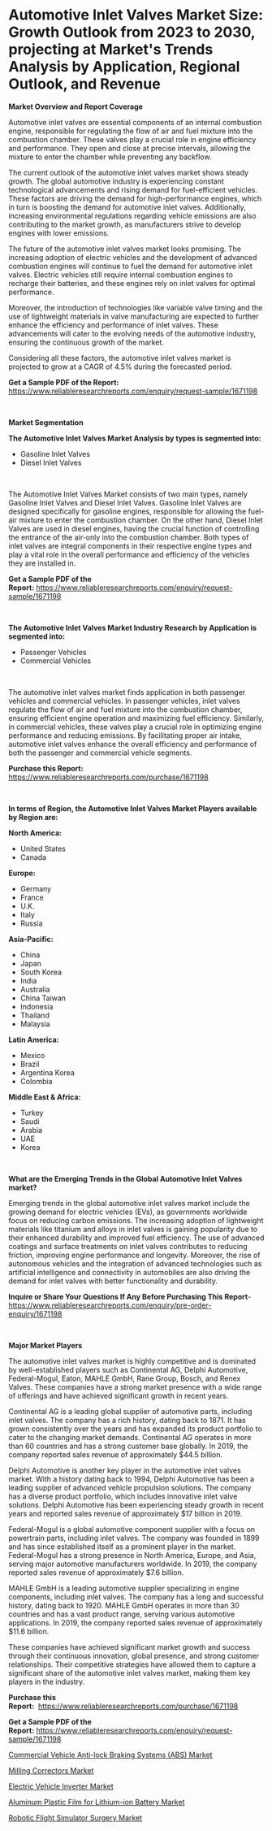 <p><h1>Automotive Inlet Valves Market Size: Growth Outlook from 2023 to 2030, projecting at Market's Trends Analysis by Application, Regional Outlook, and Revenue</h1></p><p><strong>Market Overview and Report Coverage</strong></p>
<p><p>Automotive inlet valves are essential components of an internal combustion engine, responsible for regulating the flow of air and fuel mixture into the combustion chamber. These valves play a crucial role in engine efficiency and performance. They open and close at precise intervals, allowing the mixture to enter the chamber while preventing any backflow.</p><p>The current outlook of the automotive inlet valves market shows steady growth. The global automotive industry is experiencing constant technological advancements and rising demand for fuel-efficient vehicles. These factors are driving the demand for high-performance engines, which in turn is boosting the demand for automotive inlet valves. Additionally, increasing environmental regulations regarding vehicle emissions are also contributing to the market growth, as manufacturers strive to develop engines with lower emissions.</p><p>The future of the automotive inlet valves market looks promising. The increasing adoption of electric vehicles and the development of advanced combustion engines will continue to fuel the demand for automotive inlet valves. Electric vehicles still require internal combustion engines to recharge their batteries, and these engines rely on inlet valves for optimal performance.</p><p>Moreover, the introduction of technologies like variable valve timing and the use of lightweight materials in valve manufacturing are expected to further enhance the efficiency and performance of inlet valves. These advancements will cater to the evolving needs of the automotive industry, ensuring the continuous growth of the market.</p><p>Considering all these factors, the automotive inlet valves market is projected to grow at a CAGR of 4.5% during the forecasted period.</p></p>
<p><strong>Get a Sample PDF of the Report:</strong> <a href="https://www.reliableresearchreports.com/enquiry/request-sample/1671198">https://www.reliableresearchreports.com/enquiry/request-sample/1671198</a></p>
<p>&nbsp;</p>
<p><strong>Market Segmentation</strong></p>
<p><strong>The Automotive Inlet Valves Market Analysis by types is segmented into:</strong></p>
<p><ul><li>Gasoline Inlet Valves</li><li>Diesel Inlet Valves</li></ul></p>
<p>&nbsp;</p>
<p><p>The Automotive Inlet Valves Market consists of two main types, namely Gasoline Inlet Valves and Diesel Inlet Valves. Gasoline Inlet Valves are designed specifically for gasoline engines, responsible for allowing the fuel-air mixture to enter the combustion chamber. On the other hand, Diesel Inlet Valves are used in diesel engines, having the crucial function of controlling the entrance of the air-only into the combustion chamber. Both types of inlet valves are integral components in their respective engine types and play a vital role in the overall performance and efficiency of the vehicles they are installed in.</p></p>
<p><strong>Get a Sample PDF of the Report:</strong>&nbsp;<a href="https://www.reliableresearchreports.com/enquiry/request-sample/1671198">https://www.reliableresearchreports.com/enquiry/request-sample/1671198</a></p>
<p>&nbsp;</p>
<p><strong>The Automotive Inlet Valves Market Industry Research by Application is segmented into:</strong></p>
<p><ul><li>Passenger Vehicles</li><li>Commercial Vehicles</li></ul></p>
<p>&nbsp;</p>
<p><p>The automotive inlet valves market finds application in both passenger vehicles and commercial vehicles. In passenger vehicles, inlet valves regulate the flow of air and fuel mixture into the combustion chamber, ensuring efficient engine operation and maximizing fuel efficiency. Similarly, in commercial vehicles, these valves play a crucial role in optimizing engine performance and reducing emissions. By facilitating proper air intake, automotive inlet valves enhance the overall efficiency and performance of both the passenger and commercial vehicle segments.</p></p>
<p><strong>Purchase this Report:</strong>&nbsp; <a href="https://www.reliableresearchreports.com/purchase/1671198">https://www.reliableresearchreports.com/purchase/1671198</a></p>
<p>&nbsp;</p>
<p><strong>In terms of Region, the Automotive Inlet Valves Market Players available by Region are:</strong></p>
<p>
    <p> <strong> North America: </strong>
        <ul>
            <li>United States</li>
            <li>Canada</li>
        </ul>
        </p> 
    <p> <strong> Europe: </strong>
        <ul>
            <li>Germany</li>
            <li>France</li>
            <li>U.K.</li>
            <li>Italy</li>
            <li>Russia</li>
        </ul>
        </p> 
    <p> <strong> Asia-Pacific: </strong>
        <ul>
            <li>China</li>
            <li>Japan</li>
            <li>South Korea</li>
            <li>India</li>
            <li>Australia</li>
            <li>China Taiwan</li>
            <li>Indonesia</li>
            <li>Thailand</li>
            <li>Malaysia</li>
        </ul>
        </p> 
    <p> <strong> Latin America: </strong>
        <ul>
            <li>Mexico</li>
            <li>Brazil</li>
            <li>Argentina Korea</li>
            <li>Colombia</li>
        </ul>
        </p> 
    <p> <strong> Middle East & Africa: </strong>
        <ul>
            <li>Turkey</li>
            <li>Saudi</li>
            <li>Arabia</li>
            <li>UAE</li>
            <li>Korea</li>
        </ul>
    </p>
    </p>
<p>&nbsp;</p>
<p><strong>What are the Emerging Trends in the Global Automotive Inlet Valves market?</strong></p>
<p><p>Emerging trends in the global automotive inlet valves market include the growing demand for electric vehicles (EVs), as governments worldwide focus on reducing carbon emissions. The increasing adoption of lightweight materials like titanium and alloys in inlet valves is gaining popularity due to their enhanced durability and improved fuel efficiency. The use of advanced coatings and surface treatments on inlet valves contributes to reducing friction, improving engine performance and longevity. Moreover, the rise of autonomous vehicles and the integration of advanced technologies such as artificial intelligence and connectivity in automobiles are also driving the demand for inlet valves with better functionality and durability.</p></p>
<p><strong>Inquire or Share Your Questions If Any Before Purchasing This Report</strong>- <a href="https://www.reliableresearchreports.com/enquiry/pre-order-enquiry/1671198">https://www.reliableresearchreports.com/enquiry/pre-order-enquiry/1671198</a></p>
<p>&nbsp;</p>
<p><strong>Major Market Players</strong></p>
<p><p>The automotive inlet valves market is highly competitive and is dominated by well-established players such as Continental AG, Delphi Automotive, Federal-Mogul, Eaton, MAHLE GmbH, Rane Group, Bosch, and Renex Valves. These companies have a strong market presence with a wide range of offerings and have achieved significant growth in recent years.</p><p>Continental AG is a leading global supplier of automotive parts, including inlet valves. The company has a rich history, dating back to 1871. It has grown consistently over the years and has expanded its product portfolio to cater to the changing market demands. Continental AG operates in more than 60 countries and has a strong customer base globally. In 2019, the company reported sales revenue of approximately $44.5 billion.</p><p>Delphi Automotive is another key player in the automotive inlet valves market. With a history dating back to 1994, Delphi Automotive has been a leading supplier of advanced vehicle propulsion solutions. The company has a diverse product portfolio, which includes innovative inlet valve solutions. Delphi Automotive has been experiencing steady growth in recent years and reported sales revenue of approximately $17 billion in 2019.</p><p>Federal-Mogul is a global automotive component supplier with a focus on powertrain parts, including inlet valves. The company was founded in 1899 and has since established itself as a prominent player in the market. Federal-Mogul has a strong presence in North America, Europe, and Asia, serving major automotive manufacturers worldwide. In 2019, the company reported sales revenue of approximately $7.6 billion.</p><p>MAHLE GmbH is a leading automotive supplier specializing in engine components, including inlet valves. The company has a long and successful history, dating back to 1920. MAHLE GmbH operates in more than 30 countries and has a vast product range, serving various automotive applications. In 2019, the company reported sales revenue of approximately $11.6 billion.</p><p>These companies have achieved significant market growth and success through their continuous innovation, global presence, and strong customer relationships. Their competitive strategies have allowed them to capture a significant share of the automotive inlet valves market, making them key players in the industry.</p></p>
<p><strong>Purchase this Report:</strong>&nbsp;&nbsp;<a href="https://www.reliableresearchreports.com/purchase/1671198">https://www.reliableresearchreports.com/purchase/1671198</a></p>
<p></p>
<p><strong>Get a Sample PDF of the Report:</strong>&nbsp;<a href="https://www.reliableresearchreports.com/enquiry/request-sample/1671198">https://www.reliableresearchreports.com/enquiry/request-sample/1671198</a></p>
<p><p><a href="https://github.com/CliffMedina6/Market-Research-Report-List-1/blob/main/commercial-vehicle-anti-lock-braking-systems-abs-market.md">Commercial Vehicle Anti-lock Braking Systems (ABS) Market</a></p><p><a href="https://medium.com/@norvalolson/decoding-milling-correctors-market-metrics-market-share-trends-and-growth-patterns-c7773cbff6c2">Milling Correctors Market</a></p><p><a href="https://github.com/RickHolmes3/Market-Research-Report-List-1/blob/main/electric-vehicle-inverter-market.md">Electric Vehicle Inverter Market</a></p><p><a href="https://issuu.com/reportprime-2/docs/aluminum-plastic-film-for-lithium-ion-battery-mark?fr=xKAE9_zU1NQ">Aluminum Plastic Film for Lithium-ion Battery Market</a></p><p><a href="https://www.linkedin.com/pulse/decoding-robotic-flight-simulator-surgery-market-deep-dive-latest-gbtic/">Robotic Flight Simulator Surgery Market</a></p></p>